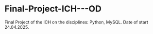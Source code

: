 # Final-Project-ICH---OD
Final Project of the ICH on the disciplines: Python, MySQL.  Date of start 24.04.2025.
